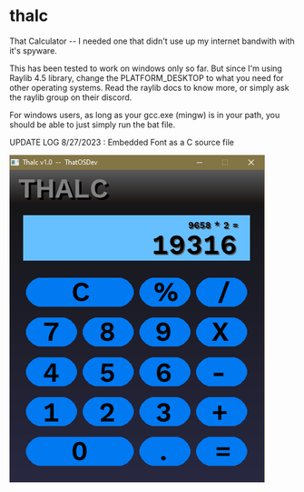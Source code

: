 # thalc  
That Calculator -- I needed one that didn't use up my internet bandwith with it's spyware.  
  
  
This has been tested to work on windows only so far.  But since I'm using Raylib 4.5 library, change the PLATFORM_DESKTOP to what you need for other operating systems. Read the raylib docs to know more, or simply ask the raylib group on their discord.  
  
  
For windows users, as long as your gcc.exe (mingw) is in your path, you should be able to just simply run the bat file.  
  
UPDATE LOG 8/27/2023 : Embedded Font as a C source file  

  ![That Calculator](progress.png)  
  